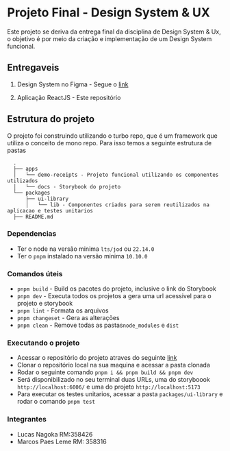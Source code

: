 # Projeto Final - Design System & UX

Este projeto se deriva da entrega final da disciplina de Design System & Ux, o objetivo é por meio da criação e implementação de um Design System funcional.

## Entregaveis
1. Design System no Figma - Segue o [link](https://www.figma.com/design/2AP52lIAU4ZBeMJMt77Clg/Fiap---Design-System?node-id=13-29&t=9BcuLXedduwEAqLE-0)

2. Aplicação ReactJS - Este repositório

## Estrutura do projeto

O projeto foi construindo utilizando o turbo repo, que é um framework que utiliza o conceito de mono repo. Para isso temos a seguinte estrutura de pastas

```shell
  .
  ├── apps
  │   └── demo-receipts - Projeto funcional utilizando os componentes utilizados
  │   └── docs - Storybook do projeto
  └── packages
      ├── ui-library
      │   └── lib - Componentes criados para serem reutilizados na aplicacao e testes unitarios
  ├── README.md
```

### Dependencias
- Ter o node na versão minima `lts/jod` ou `22.14.0`
- Ter o `pnpm` instalado na versão minima `10.10.0`

### Comandos úteis

- `pnpm build` - Build os pacotes do projeto, inclusive o link do Storybook
- `pnpm dev` - Executa todos os projetos a gera uma url acessivel para o projeto e storybook
- `pnpm lint` - Formata os arquivos
- `pnpm changeset` - Gera as alterações 
- `pnpm clean` - Remove todas as pastas`node_modules` e `dist`

### Executando o projeto

- Acessar o repositório do projeto atraves do seguinte [link](https://github.com/lucasnagaoka/fiap-design-system-ux)
- Clonar o repositório local na sua maquina e acessar a pasta clonada
- Rodar o seguinte comando `pnpm i && pnpm build && pnpm dev`
- Será disponibilizado no seu terminal duas URLs, uma do storyboook `http://localhost:6006/` e uma do projeto `http://localhost:5173`
- Para executar os testes unitarios, acessar a pasta `packages/ui-library` e rodar o comando `pnpm test`

### Integrantes
- Lucas Nagoka RM:358426 
- Marcos Paes Leme RM: 358316